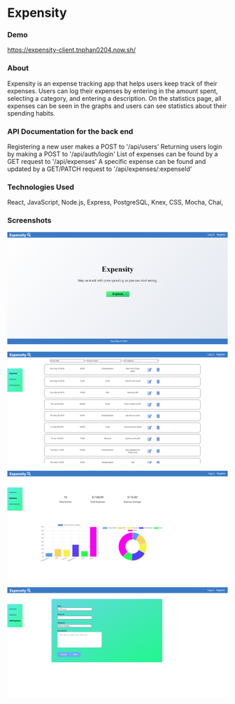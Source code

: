 # Expensity

### Demo
https://expensity-client.tnphan0204.now.sh/

### About
Expensity is an expense tracking app that helps users keep track of their expenses. Users can log their expenses by entering in the amount spent, selecting a category, and entering a description. On the statistics page, all expenses can be seen in the graphs and users can see statistics about their spending habits.

### API Documentation for the back end
Registering a new user makes a POST to '/api/users'
Returning users login by making a POST to '/api/auth/login'
List of expenses can be found by a GET request to '/api/expenses'
A specific expense can be found and updated by a GET/PATCH request to '/api/expenses/:expenseId' 


### Technologies Used
React, JavaScript, Node.js, Express, PostgreSQL, Knex, CSS, Mocha, Chai, 

### Screenshots

![](./src/Images/expensity1.png)

![](./src/Images/expensity2.png)

![](./src/Images/expensity3.png)

![](./src/Images/expensity4.png)

